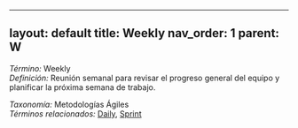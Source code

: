 
---
layout: default
title: Weekly
nav_order: 1
parent: W
---

*Término:* Weekly  
*Definición:* Reunión semanal para revisar el progreso general del equipo y planificar la próxima semana de trabajo.

*Taxonomía:* Metodologías Ágiles  
*Términos relacionados:* [Daily](https://maleniski.github.io/diccionario-angl-tec-mx/docs/alfabeticamente/D/daily/), [Sprint](https://maleniski.github.io/diccionario-angl-tec-mx/docs/alfabeticamente/S/sprint/)
